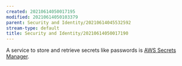 ```yaml
---
created: 20210614050017195
modified: 20210614050103379
parent: Security and Identity/20210614045532592
stream-type: default
title: Security and Identity/20210614050017190
---
```

A service to store and retrieve secrets like passwords is <a href="#AWS%20Secrets%20Manager" class="tc-tiddlylink tc-tiddlylink-resolves">AWS Secrets Manager</a>.
